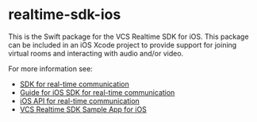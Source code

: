 # realtime-sdk-ios

This is the Swift package for the VCS Realtime SDK for iOS. This package can be included in an iOS Xcode project to provide support for joining virtual rooms and interacting with audio and/or video.

For more information see:

* [SDK for real-time communication](https://sdk.virtualcareservices.net/)
* [Guide for iOS SDK for real-time communication](https://sdk.virtualcareservices.net/sdks/ios)
* [iOS API for real-time communication](https://sdk.virtualcareservices.net/reference/ios)
* [VCS Realtime SDK Sample App for iOS](https://github.com/ATOS-VIRTUAL-CARE/realtime-sdk-demo-ios)